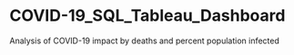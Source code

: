 # COVID-19_SQL_Tableau_Dashboard
Analysis of COVID-19 impact by deaths and percent population infected
